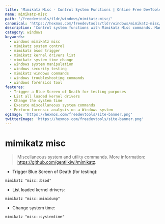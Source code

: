 ```yaml
---
title: 'Mimikatz Misc - Control System Functions | Online Free DevTools by Hexmos'
name: mimikatz-misc
path: '/freedevtools/tldr/windows/mimikatz-misc/'
canonical: 'https://hexmos.com/freedevtools/tldr/windows/mimikatz-misc/'
description: 'Control system functions with Mimikatz Misc commands. Manage processes, manipulate time, and trigger BSOD for testing. Free online tool, no registration required.'
category: windows
keywords:
  - windows mimikatz misc
  - mimikatz system control
  - mimikatz bsod trigger
  - mimikatz kernel drivers list
  - mimikatz system time change
  - windows system manipulation
  - windows security testing
  - mimikatz windows commands
  - windows troubleshooting commands
  - windows forensics tool
features:
  - Trigger a Blue Screen of Death for testing purposes
  - List all loaded kernel drivers
  - Change the system time
  - Execute miscellaneous system commands
  - Perform forensic analysis on a Windows system
ogImage: 'https://hexmos.com/freedevtools/site-banner.png'
twitterImage: 'https://hexmos.com/freedevtools/site-banner.png'
---
```


# mimikatz misc

> Miscellaneous system and utility commands.
> More information: <https://github.com/gentilkiwi/mimikatz>.

- Trigger Blue Screen of Death (for testing):

`mimikatz "misc::bsod"`

- List loaded kernel drivers:

`mimikatz "misc::minidump"`

- Change system time:

`mimikatz "misc::systemtime"`
